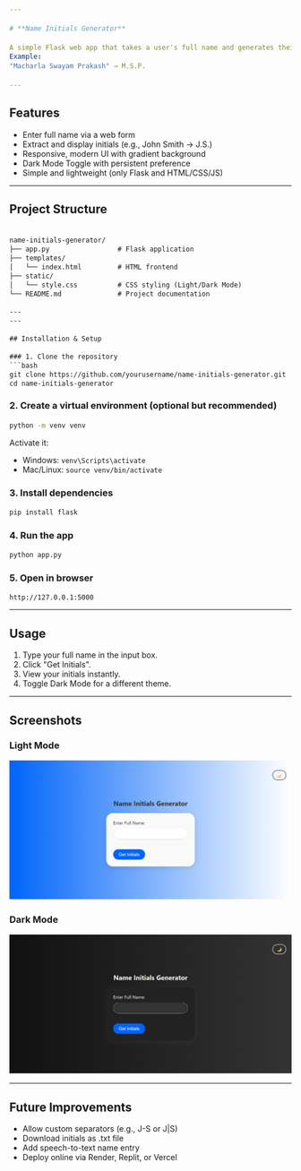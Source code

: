 ```yaml
---

# **Name Initials Generator**

A simple Flask web app that takes a user's full name and generates their initials.  
Example:  
"Macharla Swayam Prakash" → M.S.P.

---
```


## Features
- Enter full name via a web form
- Extract and display initials (e.g., John Smith → J.S.)
- Responsive, modern UI with gradient background
- Dark Mode Toggle with persistent preference
- Simple and lightweight (only Flask and HTML/CSS/JS)

---

## Project Structure
```

name-initials-generator/
├── app.py                 # Flask application
├── templates/
│   └── index.html         # HTML frontend
├── static/
│   └── style.css          # CSS styling (Light/Dark Mode)
└── README.md              # Project documentation

---
---

## Installation & Setup

### 1. Clone the repository
```bash
git clone https://github.com/yourusername/name-initials-generator.git
cd name-initials-generator
````

### 2. Create a virtual environment (optional but recommended)

```bash
python -m venv venv
```

Activate it:

* Windows: `venv\Scripts\activate`
* Mac/Linux: `source venv/bin/activate`

### 3. Install dependencies

```bash
pip install flask
```

### 4. Run the app

```bash
python app.py
```

### 5. Open in browser

```
http://127.0.0.1:5000
```

---

## Usage

1. Type your full name in the input box.
2. Click "Get Initials".
3. View your initials instantly.
4. Toggle Dark Mode for a different theme.

---

## Screenshots

### Light Mode

![Light Mode Screenshot](screenshots/light-mode.png)

### Dark Mode

![Dark Mode Screenshot](screenshots/dark-mode.png)

---

## Future Improvements

* Allow custom separators (e.g., J-S or J|S)
* Download initials as .txt file
* Add speech-to-text name entry
* Deploy online via Render, Replit, or Vercel

```


